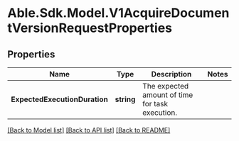 # Able.Sdk.Model.V1AcquireDocumentVersionRequestProperties
## Properties

Name | Type | Description | Notes
------------ | ------------- | ------------- | -------------
**ExpectedExecutionDuration** | **string** | The expected amount of time for task execution. | 

[[Back to Model list]](../README.md#documentation-for-models) [[Back to API list]](../README.md#documentation-for-api-endpoints) [[Back to README]](../README.md)

